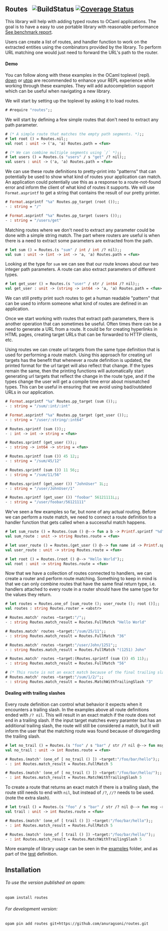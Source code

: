 ## Routes &nbsp; ![BuildStatus](https://github.com/anuragsoni/routes/workflows/RoutesTest/badge.svg) [![Coverage Status](https://coveralls.io/repos/github/anuragsoni/routes/badge.svg?branch=master)](https://coveralls.io/github/anuragsoni/routes?branch=master)

This library will help with adding typed routes to OCaml applications.
The goal is to have a easy to use portable library with
reasonable performance [See benchmark report](https://anuragsoni.github.io/routes/bench/main.html).

Users can create a list of routes, and handler function to work
on the extracted entities using the combinators provided by
the library. To perform URL matching one would just need to forward
the URL's path to the router.

#### Demo

You can follow along with these examples in the OCaml toplevel (repl).
[down](https://github.com/dbuenzli/down) or [utop](https://github.com/ocaml-community/utop) are recommended to enhance
your REPL experience while working through these examples. They will add autocompletion support
which can be useful when navigating a new library.

We will start by setting up the toplevel by asking it to load routes.

```ocaml
# #require "routes";;
```

We will start by defining a few simple routes that don't need to extract any path parameter.

```ocaml
# (* A simple route that matches the empty path segments. *);;
# let root () = Routes.nil;;
val root : unit -> ('a, 'a) Routes.path = <fun>

# (* We can combine multiple segments using `/` *);;
# let users () = Routes.(s "users" / s "get" /? nil);;
val users : unit -> ('a, 'a) Routes.path = <fun>
```

We can use these route definitions to pretty-print into "patterns" that can potentially be used
to show what kind of routes your application can match. An application could potentially use this
as a response to a route-not-found error and inform the client of what kind of routes it supports.
We will use `Format.asprintf` to get a string that contains the result of our pretty printer.

```ocaml
# Format.asprintf "%a" Routes.pp_target (root ());;
- : string = "/"

# Format.asprintf "%a" Routes.pp_target (users ());;
- : string = "/users/get"
```

Matching routes where we don't need to extract any parameter could be done with a simple string match.
The part where routers are useful is when there is a need to extract some parameters are extracted from the
path.

```ocaml
# let sum () = Routes.(s "sum" / int / int /? nil);;
val sum : unit -> (int -> int -> 'a, 'a) Routes.path = <fun>
```

Looking at the type for `sum` we can see that our route knows about our two integer path parameters.
A route can also extract parameters of different types.

```ocaml
# let get_user () = Routes.(s "user" / str / int64 /? nil);;
val get_user : unit -> (string -> int64 -> 'a, 'a) Routes.path = <fun>
```

We can still pretty print such routes to get a human readable "pattern" that can be used to inform
someone what kind of routes are defined in an application.


Once we start working with routes that extract path parameters, there is another operation that can sometimes
be useful. Often times there can be a need to generate a URL from a route. It could be for creating
hyperlinks in HTML pages, creating target URLs that can be forwarded to HTTP clients, etc.


Using routes we can create url targets from the same type definition that is used for performing a route match.
Using this approach for creating url targets has the benefit that whenever a route definition is updated,
the printed format for the url target will also reflect that change. If the types remain the same,
then the printing functions will automatically start generating url targets that
reflect the change in the route type, and if the types change the user will get a compile time error about mismatched
types. This can be useful in ensuring that we avoid using bad/outdated URLs in our application.

```ocaml
# Format.asprintf "%a" Routes.pp_target (sum ());;
- : string = "/sum/:int/:int"

# Format.asprintf "%a" Routes.pp_target (get_user ());;
- : string = "/user/:string/:int64"

# Routes.sprintf (sum ());;
- : int -> int -> string = <fun>

# Routes.sprintf (get_user ());;
- : string -> int64 -> string = <fun>

# Routes.sprintf (sum ()) 45 12;;
- : string = "/sum/45/12"

# Routes.sprintf (sum ()) 11 56;;
- : string = "/sum/11/56"

# Routes.sprintf (get_user ()) "JohnUser" 1L;;
- : string = "/user/JohnUser/1"

# Routes.sprintf (get_user ()) "foobar" 56121111L;;
- : string = "/user/foobar/56121111"
```

We've seen a few examples so far, but none of any actual routing. Before we can perform a route match,
we need to connect a route definition to a handler function that gets called when a successful match happens.

```ocaml
# let sum_route () = Routes.(sum () @--> fun a b -> Printf.sprintf "%d" (a + b));;
val sum_route : unit -> string Routes.route = <fun>

# let user_route () = Routes.(get_user () @--> fun name id -> Printf.sprintf "(%Ld) %s" id name);;
val user_route : unit -> string Routes.route = <fun>

# let root () = Routes.(root () @--> "Hello World");;
val root : unit -> string Routes.route = <fun>
```

Now that we have a collection of routes connected to handlers, we can create a router and perform route matching.
Something to keep in mind is that we can only combine routes that have the same final return type, i.e. handlers
attached to every route in a router should have the same type for the values they return.

```ocaml
# let routes = Routes.one_of [sum_route (); user_route (); root ()];;
val routes : string Routes.router = <abstr>

# Routes.match' routes ~target:"/";;
- : string Routes.match_result = Routes.FullMatch "Hello World"

# Routes.match' routes ~target:"/sum/25/11";;
- : string Routes.match_result = Routes.FullMatch "36"

# Routes.match' routes ~target:"/user/John/1251";;
- : string Routes.match_result = Routes.FullMatch "(1251) John"

# Routes.match' routes ~target:(Routes.sprintf (sum ()) 45 11);;
- : string Routes.match_result = Routes.FullMatch "56"

# (* This route is not an exact match because of the final trailing slash. *);;
# Routes.match' routes ~target:"/sum/1/2/";;
- : string Routes.match_result = Routes.MatchWithTrailingSlash "3"
```

#### Dealing with trailing slashes

Every route definition can control what behavior it expects when it encounters
a trailing slash. In the examples above all route definitions ended with
`/? nil`. This will result in an exact match if the route does not end in a trailing slash.
If the input target matches every paramter but has an additional trailing slash, the route will
still be considered a match, but it will inform the user that the matching route was found because of
disregarding the trailing slash.

```ocaml
# let no_trail () = Routes.(s "foo" / s "bar" / str /? nil @--> fun msg -> String.length msg);;
val no_trail : unit -> int Routes.route = <fun>

# Routes.(match' (one_of [ no_trail () ]) ~target:"/foo/bar/hello");;
- : int Routes.match_result = Routes.FullMatch 5

# Routes.(match' (one_of [ no_trail () ]) ~target:"/foo/bar/hello/");;
- : int Routes.match_result = Routes.MatchWithTrailingSlash 5
```

To create a route that returns an exact match if there is a trailing slash, the route still needs to
end with `nil`, but instead of `/?`, `//?` needs to be used. (note the extra slash).

```ocaml
# let trail () = Routes.(s "foo" / s "bar" / str /? nil @--> fun msg -> String.length msg);;
val trail : unit -> int Routes.route = <fun>

# Routes.(match' (one_of [ trail () ]) ~target:"/foo/bar/hello");;
- : int Routes.match_result = Routes.FullMatch 5

# Routes.(match' (one_of [ trail () ]) ~target:"/foo/bar/hello/");;
- : int Routes.match_result = Routes.MatchWithTrailingSlash 5
```

More example of library usage can be seen in the [examples](https://github.com/anuragsoni/routes/tree/main/example) folder,
and as part of the [test](https://github.com/anuragsoni/routes/blob/main/test/routing_test.ml) definition.

## Installation

###### To use the version published on opam:
```
opam install routes
```

###### For development version:
```
opam pin add routes git+https://github.com/anuragsoni/routes.git
```
